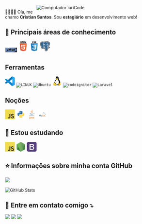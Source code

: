 
<img src="https://raw.githubusercontent.com/MicaelliMedeiros/micaellimedeiros/master/image/computer-illustration.png" min-width="400px" max-width="400px" width="400px" align="right" alt="Computador iuriCode">

💜👨🏼‍💻 Olá, me chamo <strong>Cristian Santos</strong>. Sou <strong>estagiário</strong> em desenvolvimento web!

## 🚀 Principais áreas de conhecimento
<code><img align="center" alt="PHP" height="30" width="40" src="https://raw.githubusercontent.com/devicons/devicon/master/icons/php/php-original.svg"></code>
<code><img height="32" src="https://raw.githubusercontent.com/github/explore/80688e429a7d4ef2fca1e82350fe8e3517d3494d/topics/html/html.png" alt="HTML5"/></code>
<code><img height="32" src="https://raw.githubusercontent.com/github/explore/80688e429a7d4ef2fca1e82350fe8e3517d3494d/topics/css/css.png" alt="CSS"/></code>
<code><img height="32" src="https://raw.githubusercontent.com/github/explore/80688e429a7d4ef2fca1e82350fe8e3517d3494d/topics/postgresql/postgresql.png" alt="PostegreSQL"/></code>

## Ferramentas
<code><img height="32" src="https://raw.githubusercontent.com/github/explore/80688e429a7d4ef2fca1e82350fe8e3517d3494d/topics/visual-studio-code/visual-studio-code.png"/></code>
<code><img height="30" width="70" src="https://img.shields.io/badge/git-%23F05033.svg?style=for-the-badge&logo=git&logoColor=white" alt="LINUX"/></code>
<code><img height="30" width="70" src="https://github.com/caidevOficial/Resume/blob/main/media/icons/ubuntu/ubuntu-plain-wordmark.svg?raw=true" alt="Ubuntu"/></code>
<code><img height="32" src="https://github.com/devicons/devicon/blob/master/icons/linux/linux-original.svg?raw=true" alt="LINUX"/></code>
<code><img align="center" alt="codeigniter" height="30" width="70" src="https://img.shields.io/badge/CodeIgniter-%23EF4223.svg?style=for-the-badge&logo=codeIgniter&logoColor=white"></code>
<code><img align="center" alt="Laravel" height="45" width="100" src="https://raw.githubusercontent.com/laravel/art/master/logo-lockup/5%20SVG/2%20CMYK/1%20Full%20Color/laravel-logolockup-cmyk-red.svg"></code>

## Noções
<code><img height="32" src="https://raw.githubusercontent.com/github/explore/80688e429a7d4ef2fca1e82350fe8e3517d3494d/topics/javascript/javascript.png" alt="Javascript"/></code>
<code><img height="32" src="https://raw.githubusercontent.com/github/explore/80688e429a7d4ef2fca1e82350fe8e3517d3494d/topics/python/python.png" alt="PYTHON"/></code>
<code><img height="32" src="https://raw.githubusercontent.com/github/explore/80688e429a7d4ef2fca1e82350fe8e3517d3494d/topics/java/java.png" alt="JAVA"/></code>
<code><img height="32" src="https://raw.githubusercontent.com/github/explore/80688e429a7d4ef2fca1e82350fe8e3517d3494d/topics/mysql/mysql.png" alt="MySQL"/></code>

## 🚀 Estou estudando
<code><img height="32" src="https://raw.githubusercontent.com/github/explore/80688e429a7d4ef2fca1e82350fe8e3517d3494d/topics/javascript/javascript.png" alt="Javascript"/></code>
<code><img height="32" src="https://raw.githubusercontent.com/github/explore/80688e429a7d4ef2fca1e82350fe8e3517d3494d/topics/nodejs/nodejs.png" alt="Nodejs"/></code>
<code><img height="32" src="https://raw.githubusercontent.com/github/explore/80688e429a7d4ef2fca1e82350fe8e3517d3494d/topics/bootstrap/bootstrap.png" alt="Bootstrap"/></code>

## ⭐ Informações sobre minha conta GitHub

<img height="180em" src="https://github-readme-stats.vercel.app/api/top-langs/?username=cristian-santos&layout=compact&langs_count=7&theme=dracula"/>
</div>

![GitHub Stats](https://github-readme-stats.vercel.app/api?username=cristian-santos&show_icons=true&theme=dracula)

## 💌 Entre em contato comigo ⤵️
  <a href="cristiansantosti@gmail.com" alt="Gmail">
  <img src="https://img.shields.io/badge/-Gmail-FF0000?style=flat-square&labelColor=FF0000&logo=gmail&logoColor=white&link=LINK-DO-SEU-EMAIL" /></a>

  <a href="linkedin.com/in/josé-cristian-santos-santana-8599621b3" alt="Linkedin">
  <img src="https://img.shields.io/badge/-Linkedin-0e76a8?style=flat-square&logo=Linkedin&logoColor=white&link=linkedin.com/in/josé-cristian-santos-santana-8599621b3"/></a>

  <a href="https://www.instagram.com/josecristian115/" alt="Instagram">
  <img src="https://img.shields.io/badge/-Instagram-DF0174?style=flat-square&labelColor=DF0174&logo=instagram&logoColor=white&link=LINK-DO-SEU-INSTAGRAM"/></a>
</p>  
